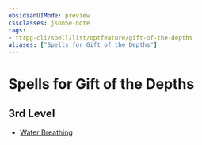 ```yaml
---
obsidianUIMode: preview
cssclasses: json5e-note
tags:
- ttrpg-cli/spell/list/optfeature/gift-of-the-depths
aliases: ["Spells for Gift of the Depths"]
---
```

# Spells for Gift of the Depths

## 3rd Level

- [Water Breathing](Misc%20Files/CLI/compendium/spells/water-breathing-xphb.md "XPHB")